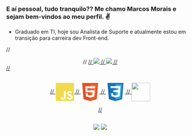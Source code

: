 ### E aí pessoal, tudo tranquilo?? Me chamo **Marcos Morais** e sejam bem-vindos ao meu perfil. :v:
- Graduado em TI, hoje sou Analista de Suporte e atualmente estou em transição para carreira dev Front-end.


//<div align="center">
//  <a href="thttps://github.com/mmoraisjr">
//  <img height="140em" src="https://github-readme-stats.vercel.app/api?username=mmoraisjr&show_icons=true&theme=tokyonight&include_all_commits=true&count_private=true"/>
//  <img height="140em" src="https://github-readme-stats.vercel.app/api/top-langs/?username=mmoraisjr&layout=compact&langs_count=7&theme=tokyonight"/>
//</div>
//<div style="display: inline_block" align="center" ><br>
  
//  <img align="center"  height="50" width="50" src="https://raw.githubusercontent.com/devicons/devicon/master/icons/javascript/javascript-plain.svg"/>
//  <img align="center"  height="50" width="50" src="https://raw.githubusercontent.com/devicons/devicon/master/icons/html5/html5-original.svg"/>
//  <img align="center"  height="50" width="50" src="https://raw.githubusercontent.com/devicons/devicon/master/icons/css3/css3-original.svg"/>
//  <img align="center"  height="50" width="50" src="https://cdn.jsdelivr.net/gh/devicons/devicon/icons/sass/sass-original.svg" />
  
//</div>
  
  ##
 
 
<div align="center" > 
  <a href = "mailto:jr.morais.marcos@gmail.com"><img src="https://img.shields.io/badge/-Gmail-%23333?style=for-the-badge&logo=gmail&logoColor=white" target="_blank"></a>
  <a href="https://www.linkedin.com/in/antonio-marcos-de-morais-297a4a125/" target="_blank"><img src="https://img.shields.io/badge/-LinkedIn-%230077B5?style=for-the-badge&logo=linkedin&logoColor=white" target="_blank"></a> 
</div>
